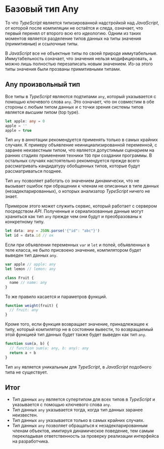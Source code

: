 # Базовый тип Any

То что _TypeScript_ является типизированной надстройкой над _JavaScript_, от которой после компиляции не остаётся и следа, означает, что первый перенял от второго всю его идеологию. Одним из таких моментов является разделение типов данных на типы значения (примитивные) и ссылочные типы.

В _JavaScript_ все не объектные типы по своей природе иммутабельные. Иммутабельность означает, что значения нельзя модифицировать, а можно лишь полностью перезаписать новым значением. Из-за этого типы значения были прозваны примитивными типами.

## Any произвольный тип

Все типы в _TypeScript_ являются подтипами `any`, который указывается с помощью ключевого слова `any`. Это означает, что он совместим в обе стороны с любым типом данных и с точки зрения системы типов является _высшим типом_ (top type).

```typescript
let apple: any = 0
apple = ''
apple = true
```

Тип `any` в аннотации рекомендуется применять только в самых крайних случаях. К примеру объявление неинициализированной переменной, с заранее неизвестным типом, что является допустимым сценарием на ранних стадиях применения техники `TDD` при создании программы. В остальных случаях настоятельно рекомендуется прежде всего рассматривать кандидатуру обобщенных типов, которые будут рассматриваться позднее.

Тип `any` позволяет работать со значением динамически, что не вызывает ошибок при обращении к членам не описанных в типе данных (незадекларированных), о которых анализатор _TypeScript_ ничего не знает.

Примером этого может служить сервис, который работает с сервером посредством _API_. Полученные и сериализованные данные могут храниться как тип `any` прежде чем они будут и преобразованы к конкретному типу.

```typescript
let data: any = JSON.parse('{"id": "abc"}')
let id = data.id // ок
```

Если при объявлении переменных `var` и `let` и полей, объявленных в теле класса, не было присвоено значение, компилятором будет выведен тип данных `any`.

```typescript
var apple // apple: any
let lemon // lemon: any

class Fruit {
  name // name: any
}
```

То же правило касается и параметров функций.

```typescript
function weight(fruit) {
  // fruit: any
}
```

Кроме того, если функция возвращает значение, принадлежащее к типу, который компилятор не в состоянии вывести, то возвращаемый этой функцией тип данных будет также будет выведен как тип `any`.

```typescript
function sum(a, b) {
  // function sum(a: any, b: any): any
  return a + b
}
```

Тип `any` является уникальным для _TypeScript_, в _JavaScript_ подобного типа не существует.

## Итог

- Тип данных `any` является супертипом для всех типов в _TypeScript_ и указывается с помощью ключевого слова `any`.
- Тип данных `any` указывается тогда, когда тип данных заранее неизвестен.
- Тип данных `any` указывается только в самых крайних случаях.
- Тип данных `any` позволяет обращаться к незадекларированным членам объектов, имитируя динамическое поведение, тем самым перекладывая ответственность за проверку реализации интерфейса на разработчика.
